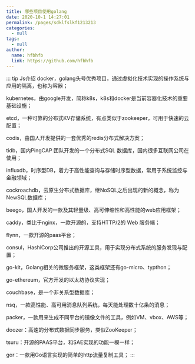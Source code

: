 ```yaml
---
title: 哪些项目使用golang
date: 2020-10-1 14:27:01
permalink: /pages/sdklfslkf1213213
categories: 
  - null
tags: 
  - null
author: 
  name: hfbhfb
  link: https://github.com/hfbhfb
---
```






::: tip Js介绍
docker，golang头号优秀项目，通过虚拟化技术实现的操作系统与应用的隔离，也称为容器；

kubernetes，由google开发，简称k8s，k8s和docker是当前容器化技术的重要基础设施；

etcd，一种可靠的分布式KV存储系统，有点类似于zookeeper，可用于快速的云配置；

codis，由国人开发提供的一套优秀的redis分布式解决方案；

tidb，国内PingCAP 团队开发的一个分布式SQL 数据库，国内很多互联网公司在使用；

influxdb，时序型DB，着力于高性能查询与存储时序型数据，常用于系统监控与金融领域；

cockroachdb，云原生分布式数据库，继NoSQL之后出现的新的概念，称为NewSQL数据库；

beego，国人开发的一款及其轻量级、高可伸缩性和高性能的web应用框架；

caddy，类比于nginx，一款开源的，支持HTTP/2的 Web 服务端；

flynn，一款开源的paas平台；

consul，HashiCorp公司推出的开源工具，用于实现分布式系统的服务发现与配置；

go-kit，Golang相关的微服务框架，这类框架还有go-micro、typthon；

go-ethereum，官方开发的以太坊协议实现；

couchbase，是一个非关系型数据库；

nsq，一款高性能、高可用消息队列系统，每天能处理数十亿条的消息；

packer，一款用来生成不同平台的镜像文件的工具，例如VM、vbox、AWS等；

doozer：高速的分布式数据同步服务，类似ZooKeeper；

tsuru：开源的PAAS平台，和SAE实现的功能一模一样；

gor：一款用Go语言实现的简单的http流量复制工具；
:::

